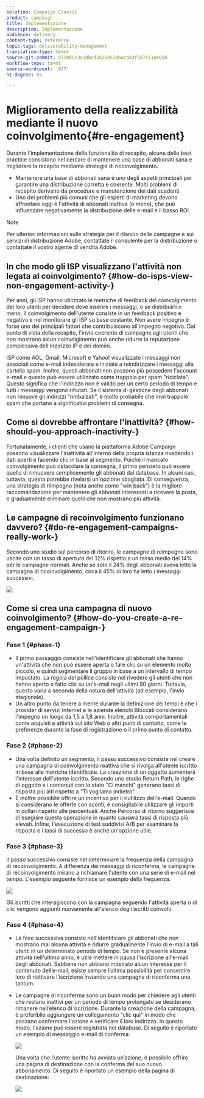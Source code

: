 ```yaml
---
solution: Campaign Classic
product: campaign
title: Implementazione
description: Implementazione
audience: delivery
content-type: reference
topic-tags: deliverability-management
translation-type: tm+mt
source-git-commit: 972885c3a38bcd3a260574bacbb3f507e11ae05b
workflow-type: tm+mt
source-wordcount: '877'
ht-degree: 0%

---
```



# Miglioramento della realizzabilità mediante il nuovo coinvolgimento{#re-engagement}

Durante l&#39;implementazione della funzionalità di recapito, alcune delle best practice consistono nel cercare di mantenere una base di abbonati sana e migliorare la recapito mediante strategie di ricoinvolgimento.

* Mantenere una base di abbonati sana è uno degli aspetti principali per garantire una distribuzione corretta e coerente. Molti problemi di recapito derivano da procedure e manutenzione dei dati scadenti.
* Uno dei problemi più comuni che gli esperti di marketing devono affrontare oggi è l&#39;attività di abbonati inattiva (o meno), che può influenzare negativamente la distribuzione delle e-mail e il basso ROI.

>[!NOTE]
>
>Per ulteriori informazioni sulle strategie per il rilancio delle campagne e sui servizi di distribuzione  Adobe, contattate il consulente per la distribuzione o contattate il vostro agente di vendita  Adobe.

## In che modo gli ISP visualizzano l&#39;attività non legata al coinvolgimento? {#how-do-isps-view-non-engagement-activity-}

Per anni, gli ISP hanno utilizzato le metriche di feedback del coinvolgimento dei loro utenti per decidere dove inserire i messaggi, o se distribuirli o meno. Il coinvolgimento dell&#39;utente consiste in un feedback positivo e negativo e nel monitorare gli ISP su base costante. Non avere impegno è forse uno dei principali fattori che contribuiscono all&#39;impegno negativo. Dal punto di vista della recapito, l&#39;invio coerente di campagne agli utenti che non mostrano alcun coinvolgimento può anche ridurre la reputazione complessiva dell&#39;indirizzo IP e dei domini.

ISP come AOL, Gmail, Microsoft e Yahoo! visualizzate i messaggi non associati come e-mail indesiderata e iniziate a reindirizzare i messaggi alla cartella spam. Inoltre, questi abbonati non possono più possedere l&#39;account e-mail e questo può essere utilizzato come trappola per spam &quot;riciclata&quot;. Questo significa che l&#39;indirizzo non è valido per un certo periodo di tempo e tutti i messaggi vengono rifiutati. Se il sistema di gestione degli abbonati non rimuove gli indirizzi &quot;rimbalzati&quot;, è molto probabile che invii trappole spam che portano a significativi problemi di consegna.

## Come si dovrebbe affrontare l&#39;inattività? {#how-should-you-approach-inactivity-}

Fortunatamente, i clienti che usano la piattaforma Adobe Campaign  possono visualizzare l&#39;inattività all&#39;interno della propria istanza rivedendo i dati aperti e facendo clic in base al segmento. Poiché il mancato coinvolgimento può ostacolare la consegna, il primo pensiero può essere quello di rimuovere semplicemente gli abbonati dal database. In alcuni casi, tuttavia, questa potrebbe rivelarsi un&#39;opzione sbagliata. Di conseguenza, una strategia di riimpegno (nota anche come &quot;win back&quot;) è la migliore raccomandazione per mantenere gli abbonati interessati a ricevere la posta, e gradualmente eliminare quelli che non mostrano più attività.

## Le campagne di recoinvolgimento funzionano davvero? {#do-re-engagement-campaigns-really-work-}

Secondo uno studio sul percorso di ritorno, le campagne di reimpegno sono uscite con un tasso di apertura del 12% rispetto a un tasso medio del 14% per le campagne normali. Anche se solo il 24% degli abbonati aveva letto la campagna di ricoinvolgimento, circa il 45% di loro ha letto i messaggi successivi.

![](assets/deliverability_implementation_1.png)

## Come si crea una campagna di nuovo coinvolgimento? {#how-do-you-create-a-re-engagement-campaign-}

### Fase 1 {#phase-1}

* Il primo passaggio consiste nell&#39;identificare gli abbonati che hanno un&#39;attività che non può essere aperta o fare clic su un elemento molto piccolo, e quindi segmentare il gruppo in base a un intervallo di tempo impostato. La regola del pollice consiste nel rivedere gli utenti che non hanno aperto o fatto clic su un&#39;e-mail negli ultimi 90 giorni. Tuttavia, questo varia a seconda della natura dell&#39;attività (ad esempio, l&#39;invio stagionale).
* Un altro punto da tenere a mente durante la definizione dei tempi è che i provider di servizi Internet e le aziende elenchi Bloccati considerano l&#39;impegno un luogo da 1,5 a 1,8 anni. Inoltre, attività comportamentali come acquisti e attività sul sito Web o altri punti di contatto, come le preferenze durante la fase di registrazione o il primo punto di contatto.

### Fase 2 {#phase-2}

* Una volta definito un segmento, il passo successivo consiste nel creare una campagna di coinvolgimento reattiva che si rivolga all&#39;utente iscritto in base alle metriche identificate. La creazione di un oggetto aumenterà l&#39;interesse dell&#39;utente iscritto. Secondo uno studio Return Path, le righe di oggetto e i contenuti con lo stato &quot;Ci manchi&quot; generano tassi di risposta più alti rispetto a &quot;Ti vogliamo indietro&quot;.
* È inoltre possibile offrire un incentivo per il riutilizzo dell&#39;e-mail. Quando si considerano le offerte con sconti, è consigliabile utilizzare gli importi in dollari rispetto alle percentuali. Anche Percorso di ritorno suggerisce di eseguire questa operazione in quanto causerà tassi di risposta più elevati. Infine, l&#39;esecuzione di test suddivisi A/B per esaminare la risposta e i tassi di successo è anche un&#39;opzione utile.

### Fase 3 {#phase-3}

Il passo successivo consiste nel determinare la frequenza della campagna di recoinvolgimento. A differenza dei messaggi di riconferma, le campagne di recoinvolgimento mirano a richiamare l&#39;utente con una serie di e-mail nel tempo. L&#39;esempio seguente fornisce un esempio della frequenza.

![](assets/deliverability_implementation_2.png)

Gli iscritti che interagiscono con la campagna seguendo l&#39;attività aperta o di clic vengono aggiunti nuovamente all&#39;elenco degli iscritti coinvolti.

### Fase 4 {#phase-4}

* La fase successiva consiste nell&#39;identificare gli abbonati che non mostrano mai alcuna attività e ridurre gradualmente l&#39;invio di e-mail a tali utenti in un determinato periodo di tempo. Se non è presente alcuna attività nell&#39;ultimo anno, è utile mettere in pausa l&#39;iscrizione all&#39;e-mail degli abbonati. Sebbene non abbiano mostrato alcun interesse per il contenuto dell’e-mail, esiste sempre l’ultima possibilità per consentire loro di riattivare l’iscrizione inviando una campagna di riconferma una tantum.
* Le campagne di riconferma sono un buon modo per chiedere agli utenti che restano inattivi per un periodo di tempo prolungato se desiderano rimanere nell’elenco di iscrizione. Durante la creazione della campagna, è preferibile aggiungere un collegamento &quot;clic qui&quot; in modo che possano confermare l&#39;azione e verificare il loro indirizzo. In questo modo, l&#39;azione può essere registrata nel database. Di seguito è riportato un esempio di messaggio e-mail di conferma:

   ![](assets/deliverability_implementation_3.png)

   Una volta che l’utente iscritto ha avviato un’azione, è possibile offrire una pagina di destinazione con la conferma del suo nuovo abbonamento. Di seguito è riportato un esempio della pagina di destinazione:

   ![](assets/deliverability_implementation_4.png)
